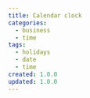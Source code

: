 ```yaml
---
title: Calendar clock
categories:
  - business
  - time
tags:
  - holidays
  - date
  - time
created: 1.0.0
updated: 1.0.0
---
```

